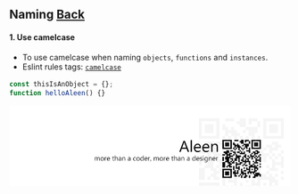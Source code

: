 ## Naming [**Back**](./../README.md)

#### 1. Use camelcase

- To use camelcase when naming `objects`, `functions` and `instances`.
- Eslint rules tags: [`camelcase`](http://eslint.org/docs/rules/camelcase.html)

```js
const thisIsAnObject = {};
function helloAleen() {}
```

<a href="http://aleen42.github.io/" target="_blank" ><img src="./../pic/tail.gif"></a>